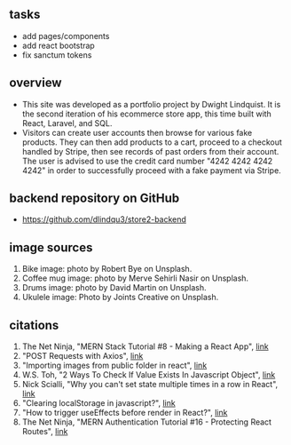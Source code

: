 ## tasks 
- add pages/components 
- add react bootstrap  
- fix sanctum tokens 


## overview 
- This site was developed as a portfolio project by Dwight Lindquist. It is the second iteration of his ecommerce store app, this time built with React, Laravel, and SQL. 
- Visitors can create user accounts then browse for various fake products. They can then add products to a cart, proceed to a checkout handled by Stripe, then see records of past orders from their account. The user is advised to use the credit card number "4242 4242 4242 4242" in order to successfully proceed with a fake payment via Stripe. 


## backend repository on GitHub 
- https://github.com/dlindqu3/store2-backend


## image sources
1. Bike image: photo by Robert Bye on Unsplash. 
2. Coffee mug image: photo by Merve Sehirli Nasir on Unsplash. 
3. Drums image: photo by David Martin on Unsplash.
4. Ukulele image: Photo by Joints Creative on Unsplash.
  

## citations 
1. The Net Ninja, "MERN Stack Tutorial #8 - Making a React App", [link](https://www.youtube.com/watch?v=bx4nk7kBS10&list=PL4cUxeGkcC9iJ_KkrkBZWZRHVwnzLIoUE&index=8)
2. "POST Requests with Axios", [link](https://masteringjs.io/tutorials/axios/post)
3. "Importing images from public folder in react", [link](https://stackoverflow.com/questions/71881492/importing-images-from-public-folder-in-react)
4. W.S. Toh, "2 Ways To Check If Value Exists In Javascript Object", [link](https://code-boxx.com/check-value-exists-in-object-javascript/)
5. Nick Scialli, "Why you can't set state multiple times in a row in React", [link](https://typeofnan.dev/why-you-cant-setstate-multiple-times-in-a-row/)
7. "Clearing localStorage in javascript?", [link](https://stackoverflow.com/questions/7667958/clearing-localstorage-in-javascript)
8. "How to trigger useEffects before render in React?", [link](https://stackoverflow.com/questions/63711013/how-to-trigger-useeffects-before-render-in-react)
9. The Net Ninja, "MERN Authentication Tutorial #16 - Protecting React Routes", [link](https://www.youtube.com/watch?v=to-V-LcsXUU)

